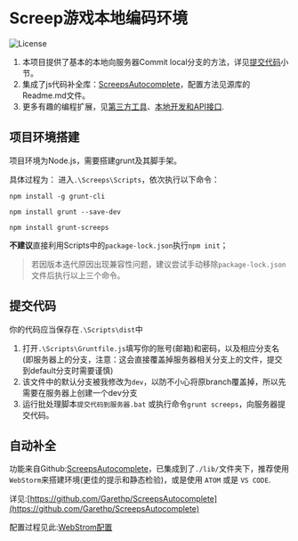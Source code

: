 
# Screep游戏本地编码环境
![License](https://img.shields.io/github/license/mashape/apistatus.svg?maxAge=2592000)

1. 本项目提供了基本的本地向服务器Commit local分支的方法，详见[提交代码](#提交代码)小节。
2. 集成了js代码补全库：[ScreepsAutocomplete](https://github.com/Garethp/ScreepsAutocomplete)，配置方法见源库的Readme.md文件。
3. 更多有趣的编程扩展，见[第三方工具](https://docs.screeps.com/third-party.html)、[本地开发和API接口](https://docs.screeps.com/commit.html).

## 项目环境搭建
项目环境为Node.js，需要搭建grunt及其脚手架。

具体过程为：
进入`.\Screeps\Scripts`，依次执行以下命令：

    npm install -g grunt-cli

    npm install grunt --save-dev

    npm install grunt-screeps

**不建议**直接利用Scripts中的`package-lock.json`执行`npm init`；

> 若因版本迭代原因出现兼容性问题，建议尝试手动移除`package-lock.json`文件后执行以上三个命令。

## 提交代码
你的代码应当保存在`.\Scripts\dist`中
1. 打开`.\Scripts\Gruntfile.js`填写你的账号(邮箱)和密码，以及相应分支名(即服务器上的分支，注意：这会直接覆盖掉服务器相关分支上的文件，提交到default分支时需要谨慎)
2. 该文件中的默认分支被我修改为`dev`，以防不小心将原branch覆盖掉，所以先需要在服务器上创建一个dev分支
3. 运行批处理脚本`提交代码到服务器.bat` 或执行命令`grunt screeps`，向服务器提交代码。


## 自动补全
功能来自Github:[ScreepsAutocomplete](https://github.com/Garethp/ScreepsAutocomplete)，已集成到了`./lib/`文件夹下，推荐使用`WebStorm`来搭建环境(更佳的提示和静态检验)，或是使用 `ATOM` 或是 `VS CODE`.

详见:[https://github.com/Garethp/ScreepsAutocomplete](https://github.com/Garethp/ScreepsAutocomplete)

配置过程见此:[WebStrom配置](https://github.com/Garethp/ScreepsAutocomplete#webstorm-or-other-jetbrains-ides)
